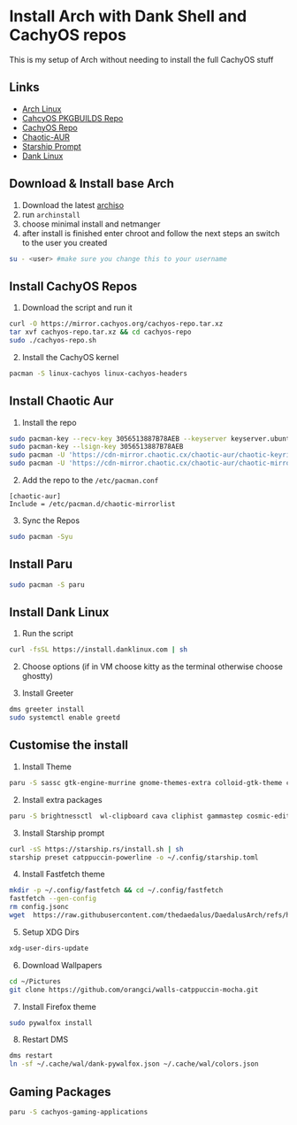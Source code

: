 # Install Arch with Dank Shell and CachyOS repos
This is my setup of Arch without needing to install the full CachyOS stuff 

## Links
- [Arch Linux](https://archlinux.org)
- [CahcyOS PKGBUILDS Repo](https://github.com/CachyOS/CachyOS-PKGBUILDS)
- [CachyOS Repo](https://github.com/CachyOS/linux-cachyos)
- [Chaotic-AUR](https://aur.chaotic.cx/docs)
- [Starship Prompt](https://starship.rs)
- [Dank Linux](https://github.com/AvengeMedia/danklinux)

## Download & Install base Arch
1. Download the latest [archiso](https://mirror.aarnet.edu.au/pub/archlinux/iso/)
2. run ```archinstall```
3. choose minimal install and netmanger
4. after install is finished enter chroot and follow the next steps an switch to the user you created
```bash
su - <user> #make sure you change this to your username
```
## Install CachyOS Repos
1. Download the script and run it
```bash
curl -O https://mirror.cachyos.org/cachyos-repo.tar.xz
tar xvf cachyos-repo.tar.xz && cd cachyos-repo
sudo ./cachyos-repo.sh
```
2. Install the CachyOS kernel
```bash
pacman -S linux-cachyos linux-cachyos-headers
```
## Install Chaotic Aur
1. Install the repo
```bash
sudo pacman-key --recv-key 3056513887B78AEB --keyserver keyserver.ubuntu.com
sudo pacman-key --lsign-key 3056513887B78AEB
sudo pacman -U 'https://cdn-mirror.chaotic.cx/chaotic-aur/chaotic-keyring.pkg.tar.zst'
sudo pacman -U 'https://cdn-mirror.chaotic.cx/chaotic-aur/chaotic-mirrorlist.pkg.tar.zst'
```
2. Add the repo to the ```/etc/pacman.conf```
```
[chaotic-aur]
Include = /etc/pacman.d/chaotic-mirrorlist
```
3. Sync the Repos
```bash
sudo pacman -Syu
```

## Install Paru
```bash
sudo pacman -S paru
```

## Install Dank Linux
1. Run the script
```bash 
curl -fsSL https://install.danklinux.com | sh
```

2. Choose options (if in VM choose kitty as the terminal otherwise choose ghostty)

3. Install Greeter
```bash
dms greeter install
sudo systemctl enable greetd
```

## Customise the install
1. Install Theme
```bash
paru -S sassc gtk-engine-murrine gnome-themes-extra colloid-gtk-theme colloid-icon-theme colloid-cursors qt6ct-kde breeze
```

2. Install extra packages
```bash 
paru -S brightnessctl  wl-clipboard cava cliphist gammastep cosmic-edit-git cosmic-files-git fastfetch ddcutil imagemagick fzf ttf-meslo-nerd zoxide ripgrep bash-completion multitail tree trash-cli wget firefox cachyos-firefox-settings xdg-user-dirs pipewire-audio python-pywalfox wireplumber pwvucontrol jq grim slurp cachyos-settings inxi spdlog fmt ananicy-cpp cachyos-ananicy-rules wlr-randr bind-tools tealdeer man-db bat
```
3. Install Starship prompt
```bash
curl -sS https://starship.rs/install.sh | sh
starship preset catppuccin-powerline -o ~/.config/starship.toml
```
4. Install Fastfetch theme
```bash
mkdir -p ~/.config/fastfetch && cd ~/.config/fastfetch
fastfetch --gen-config
rm config.jsonc
wget  https://raw.githubusercontent.com/thedaedalus/DaedalusArch/refs/heads/main/dotfiles/fastfetch/config.jsonc
```
5. Setup XDG Dirs
```bash
xdg-user-dirs-update
```  

6. Download Wallpapers
```bash
cd ~/Pictures
git clone https://github.com/orangci/walls-catppuccin-mocha.git 
```

7. Install Firefox theme
```bash
sudo pywalfox install
```
8. Restart DMS
```bash
dms restart
ln -sf ~/.cache/wal/dank-pywalfox.json ~/.cache/wal/colors.json
```
## Gaming Packages
```bash 
paru -S cachyos-gaming-applications
```
     
